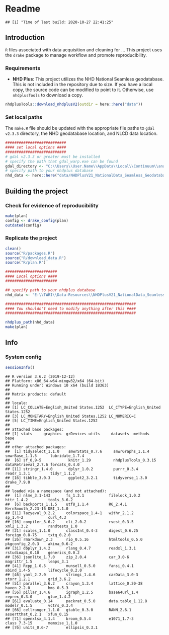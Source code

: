 Readme
================

    ## [1] "Time of last build: 2020-10-27 22:41:25"

## Introduction

`R` files associated with data acquisition and cleaning for … This
project uses the `drake` package to manage workflow and promote
reproducibility.

### Requirements

  - **NHD Plus**: This project utilizes the NHD National Seamless
    geodatabase. This is not included in the repository due to size. If
    you have a local copy, the source code can be modified to point to
    it. Otherwise, use `nhdplusTools` to download a copy.

<!-- end list -->

``` r
nhdplusTools::download_nhdplusV2(outdir = here::here("data"))
```

### Set local paths

The `make.R` file should be updated with the appropriate file paths to
`gdal v2.3.3` directory, the NHD geodatabase location, and NLCD data
location.

``` r
###########################
#### set local options ####
###########################
# gdal v2.3.3 or greater must be installed
# specify the path that gdal_warp.exe can be found
gdal_directory <- "C:\\Users\\User.Name\\AppData\\Local\\Continuum\\anaconda3\\Library"
# specify path to your nhdplus database
nhd_data <- here::here("data/NHDPlusV21_NationalData_Seamless_Geodatabase_Lower48_07/NHDPlusNationalData/NHDPlusV21_National_Seamless_Flattened_Lower48.gdb")
```

## Building the project

### Check for evidence of reproducibility

``` r
make(plan)
config <- drake_config(plan)
outdated(config)
```

### Replicate the project

``` r
clean()
source("R/packages.R")
source("R/download_data.R")
source("R/plan.R")

#######################
#### Local options ####
#######################

## specify path to your nhdplus database
nhd_data <- "E:\\TWRI\\Data-Resources\\NHDPlusV21_NationalData_Seamless_Geodatabase_Lower48_07\\NHDPlusNationalData\\NHDPlusV21_National_Seamless_Flattened_Lower48.gdb"

##########################################################
#### You shouldn't need to modify anything after this ####
##########################################################

nhdplus_path(nhd_data)
make(plan)
```

## Info

### System config

``` r
sessionInfo()
```

    ## R version 3.6.2 (2019-12-12)
    ## Platform: x86_64-w64-mingw32/x64 (64-bit)
    ## Running under: Windows 10 x64 (build 18363)
    ## 
    ## Matrix products: default
    ## 
    ## locale:
    ## [1] LC_COLLATE=English_United States.1252  LC_CTYPE=English_United States.1252   
    ## [3] LC_MONETARY=English_United States.1252 LC_NUMERIC=C                          
    ## [5] LC_TIME=English_United States.1252    
    ## 
    ## attached base packages:
    ## [1] stats     graphics  grDevices utils     datasets  methods   base     
    ## 
    ## other attached packages:
    ##  [1] tidyselect_1.1.0    smwrStats_0.7.6     smwrGraphs_1.1.4    smwrBase_1.1.5      lubridate_1.7.4    
    ##  [6] sf_0.9-5            knitr_1.29          nhdplusTools_0.3.15 dataRetrieval_2.7.6 forcats_0.4.0      
    ## [11] stringr_1.4.0       dplyr_1.0.2         purrr_0.3.4         readr_1.3.1         tidyr_1.1.2        
    ## [16] tibble_3.0.3        ggplot2_3.2.1       tidyverse_1.3.0     drake_7.9.0        
    ## 
    ## loaded via a namespace (and not attached):
    ##  [1] nlme_3.1-143       fs_1.3.1           filelock_1.0.2     httr_1.4.2         tools_3.6.2       
    ##  [6] backports_1.1.5    utf8_1.1.4         R6_2.4.1           KernSmooth_2.23-16 DBI_1.1.0         
    ## [11] lazyeval_0.2.2     colorspace_1.4-1   withr_2.1.2        sp_1.4-2           curl_4.3          
    ## [16] compiler_3.6.2     cli_2.0.2          rvest_0.3.5        xml2_1.3.2         randtests_1.0     
    ## [21] scales_1.1.0       classInt_0.4-3     digest_0.6.25      foreign_0.8-75     txtq_0.2.0        
    ## [26] rmarkdown_2.3      rio_0.5.16         htmltools_0.5.0    pkgconfig_2.0.3    akima_0.6-2       
    ## [31] dbplyr_1.4.2       rlang_0.4.7        readxl_1.3.1       rstudioapi_0.10    generics_0.0.2    
    ## [36] jsonlite_1.7.0     zip_2.0.4          car_3.0-6          magrittr_1.5       leaps_3.1         
    ## [41] Rcpp_1.0.5         munsell_0.5.0      fansi_0.4.1        abind_1.4-5        lifecycle_0.2.0   
    ## [46] yaml_2.2.0         stringi_1.4.6      carData_3.0-3      storr_1.2.1        grid_3.6.2        
    ## [51] parallel_3.6.2     crayon_1.3.4       lattice_0.20-38    haven_2.2.0        hms_0.5.3         
    ## [56] pillar_1.4.6       igraph_1.2.5       base64url_1.4      reprex_0.3.0       glue_1.4.2        
    ## [61] evaluate_0.14      packrat_0.5.0      data.table_1.12.8  modelr_0.1.5       vctrs_0.3.4       
    ## [66] cellranger_1.1.0   gtable_0.3.0       RANN_2.6.1         assertthat_0.2.1   xfun_0.15         
    ## [71] openxlsx_4.1.4     broom_0.5.4        e1071_1.7-3        class_7.3-15       memoise_1.1.0     
    ## [76] units_0.6-7        ellipsis_0.3.1
